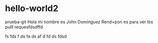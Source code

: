 # hello-world2
prueba-git
Hola mi nombre es John Domínguez
Rend+pon
es para ver los pulll requesfdsdffd

fs
fds
f
ds
fa
ds
af
d
fd
ds
fdsd

